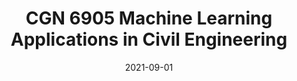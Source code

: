 ---
title: "CGN 6905 Machine Learning Applications in Civil Engineering"
collection: teaching
type: "Teaching Assistant"
permalink: /teaching/2021-CGN6905
venue: "University of Florida"
date: 2021-09-01
location: "Gainesville, FL"
---
